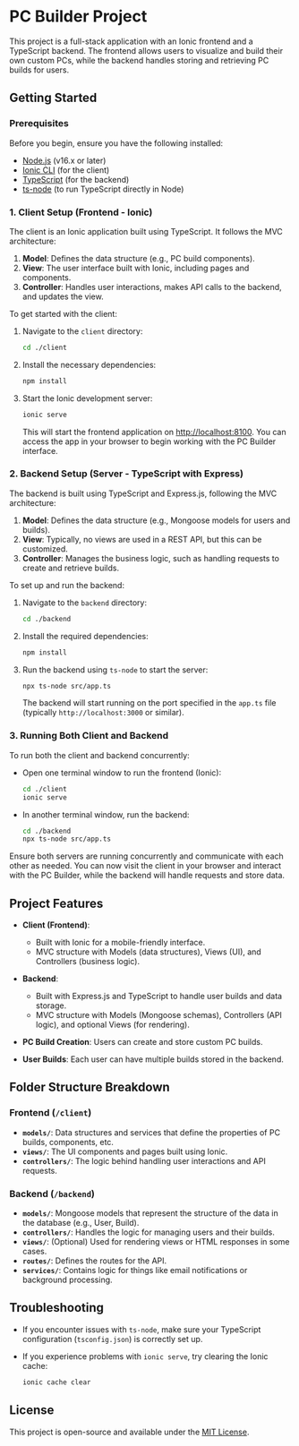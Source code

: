 
# PC Builder Project

This project is a full-stack application with an Ionic frontend and a TypeScript backend. The frontend allows users to visualize and build their own custom PCs, while the backend handles storing and retrieving PC builds for users.

## Getting Started

### Prerequisites

Before you begin, ensure you have the following installed:

- [Node.js](https://nodejs.org/) (v16.x or later)
- [Ionic CLI](https://ionicframework.com/docs/cli) (for the client)
- [TypeScript](https://www.typescriptlang.org/) (for the backend)
- [ts-node](https://www.npmjs.com/package/ts-node) (to run TypeScript directly in Node)

### 1. Client Setup (Frontend - Ionic)

The client is an Ionic application built using TypeScript. It follows the MVC architecture:

1. **Model**: Defines the data structure (e.g., PC build components).
2. **View**: The user interface built with Ionic, including pages and components.
3. **Controller**: Handles user interactions, makes API calls to the backend, and updates the view.

To get started with the client:

1. Navigate to the `client` directory:

    ```bash
    cd ./client
    ```

2. Install the necessary dependencies:

    ```bash
    npm install
    ```

3. Start the Ionic development server:

    ```bash
    ionic serve
    ```

   This will start the frontend application on [http://localhost:8100](http://localhost:8100). You can access the app in your browser to begin working with the PC Builder interface.

### 2. Backend Setup (Server - TypeScript with Express)

The backend is built using TypeScript and Express.js, following the MVC architecture:

1. **Model**: Defines the data structure (e.g., Mongoose models for users and builds).
2. **View**: Typically, no views are used in a REST API, but this can be customized.
3. **Controller**: Manages the business logic, such as handling requests to create and retrieve builds.

To set up and run the backend:

1. Navigate to the `backend` directory:

    ```bash
    cd ./backend
    ```

2. Install the required dependencies:

    ```bash
    npm install
    ```

3. Run the backend using `ts-node` to start the server:

    ```bash
    npx ts-node src/app.ts
    ```

   The backend will start running on the port specified in the `app.ts` file (typically `http://localhost:3000` or similar).

### 3. Running Both Client and Backend

To run both the client and backend concurrently:

- Open one terminal window to run the frontend (Ionic):

    ```bash
    cd ./client
    ionic serve
    ```

- In another terminal window, run the backend:

    ```bash
    cd ./backend
    npx ts-node src/app.ts
    ```

Ensure both servers are running concurrently and communicate with each other as needed. You can now visit the client in your browser and interact with the PC Builder, while the backend will handle requests and store data.

## Project Features

- **Client (Frontend)**:
  - Built with Ionic for a mobile-friendly interface.
  - MVC structure with Models (data structures), Views (UI), and Controllers (business logic).
  
- **Backend**:
  - Built with Express.js and TypeScript to handle user builds and data storage.
  - MVC structure with Models (Mongoose schemas), Controllers (API logic), and optional Views (for rendering).
  
- **PC Build Creation**: Users can create and store custom PC builds.
- **User Builds**: Each user can have multiple builds stored in the backend.

## Folder Structure Breakdown

### Frontend (`/client`)

- **`models/`**: Data structures and services that define the properties of PC builds, components, etc.
- **`views/`**: The UI components and pages built using Ionic.
- **`controllers/`**: The logic behind handling user interactions and API requests.

### Backend (`/backend`)

- **`models/`**: Mongoose models that represent the structure of the data in the database (e.g., User, Build).
- **`controllers/`**: Handles the logic for managing users and their builds.
- **`views/`**: (Optional) Used for rendering views or HTML responses in some cases.
- **`routes/`**: Defines the routes for the API.
- **`services/`**: Contains logic for things like email notifications or background processing.

## Troubleshooting

- If you encounter issues with `ts-node`, make sure your TypeScript configuration (`tsconfig.json`) is correctly set up.
- If you experience problems with `ionic serve`, try clearing the Ionic cache:

    ```bash
    ionic cache clear
    ```

## License

This project is open-source and available under the [MIT License](LICENSE).
